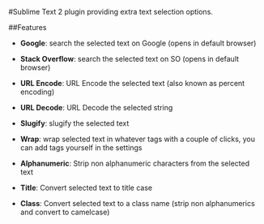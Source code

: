 #Sublime Text 2 plugin providing extra text selection options.

##Features
- **Google**: search the selected text on Google (opens in default browser)

- **Stack Overflow**: search the selected text on SO (opens in default browser)

- **URL Encode**: URL Encode the selected text (also known as percent encoding)

- **URL Decode**: URL Decode the selected string

- **Slugify**: slugify the selected text

- **Wrap**: wrap selected text in whatever tags with a couple of clicks,
		you can add tags yourself in the settings

- **Alphanumeric**: Strip non alphanumeric characters from the selected text

- **Title**: Convert selected text to title case

- **Class**: Convert selected text to a class name
		 (strip non alphanumerics and convert to camelcase)
